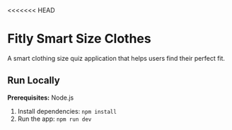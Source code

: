 <<<<<<< HEAD
# Fitly Smart Size Clothes

A smart clothing size quiz application that helps users find their perfect fit.

## Run Locally

**Prerequisites:**  Node.js

1. Install dependencies:
   `npm install`
2. Run the app:
   `npm run dev`
